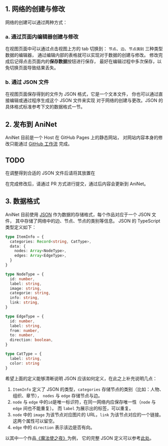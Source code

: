 
## 1. 网络的创建与修改
网络的创建可以通过两种方式：

### a. 通过页面内编辑器创建与修改

在视图页面中可以通过点击视图上方的 tab 切换到：
`节点`、`边`、`节点类别` 三种类型数据的编辑器，
通过编辑内部的表格就可以实现对于数据的创建与修改。
修改完成后记得点击页面内的**保存数据**按钮进行保存，
最好在编辑过程中多次保存，以免切换页面导致结果丢失。

### b. 通过 JSON 文件

在视图页面保存得到的文件为 JSON 格式，它是一个文本文件，
你也可以通过直接编辑或通过程序生成这个 JSON 文件来实现
对于网络的创建与更改。JSON 的具体格式标准参考下文的数据格式一节。

## 2. 发布到 AniNet

AniNet 目前是一个 Host 在 GitHub Pages 上的静态网站，
对网站内容本身的修改只能通过 [GitHub 工作流](https://github.com/xirong/my-git/blob/master/git-workflow-tutorial.md)
完成。

## TODO
在调整得到合适的 JSON 文件后请将其放置在

在完成修改后，请通过 PR 方式进行提交，通过后内容会更新到 AniNet。

## 3. 数据格式
AniNet 目前使用 [JSON](https://www.json.org/json-en.html) 作为数据的存储格式，每个作品对应于一个 JSON 文件，
其中存储了网络中的边、节点、节点的类别等信息。 JSON 的 TypeScript 类型定义如下：

```typescript
type ItemInfo = {
  categories: Record<string, CatType>,
  data: {
    nodes: Array<NodeType>,
    edges: Array<EdgeType>,
  }
}

type NodeType = {
  id: number,
  label: string,
  image: string,
  categorie: string,
  info: string,
  link: string,
}

type EdgeType = {
  id: number,
  label: string,
  from: number,
  to: number,
  direction: boolean,
}

type CatType = {
  label: string,
  color: string
}

``` 

希望上面的定义能够清晰说明 JSON 应该如何定义，在此之上补充说明几点：

1. `ItemInfo` 定义了 JSON 的类型，`categories` 存储节点的类别（比如：人物、组织、章节），
`nodes` 与 `edge` 存储节点与边。
2. `node` 与 `edge` 中的`id`是唯一标识符，在同一网络内应保存唯一性（`node` 与 `edge` 间也不能重复）。
而 `label` 为展示出的标签，可以重复。
3. `node` 中的 `image` 为该节点对应图片的 URL，`link` 为该节点对应的一个链接。这两个属性可以留空。
4. `edge` 中的 `direction` 表示该边是否有向。

以其中一个作品[《魔法使之夜》](#/network/魔法使之夜)为例，
它的完整 JSON 定义可以参考[此处](https://github.com/Nanguage/AniNet/blob/master/aninet/public/data/MahouTsukaiNoYoru.json)。

